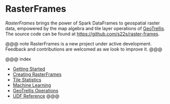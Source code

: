 # RasterFrames

_RasterFrames_ brings the power of Spark DataFrames to geospatial raster data, empowered by the map algebra and tile layer operations of [GeoTrellis](https://geotrellis.io/). The source code can be found at https://github.com/s22s/raster-frames.

@@@ note
RasterFrames is a new project under active development. Feedback and contributions are welcomed as we look to improve it.
@@@

@@@ index
* [Getting Started](getting-started.md)
* [Creating RasterFrames](creating-rasterframes.md)
* [Tile Statistics](tile-statistics.md)
* [Machine Learning](machine-learning.md)
* [GeoTrellis Operations](geotrellis-ops.md)
* [UDF Reference](reference.md)
@@@
